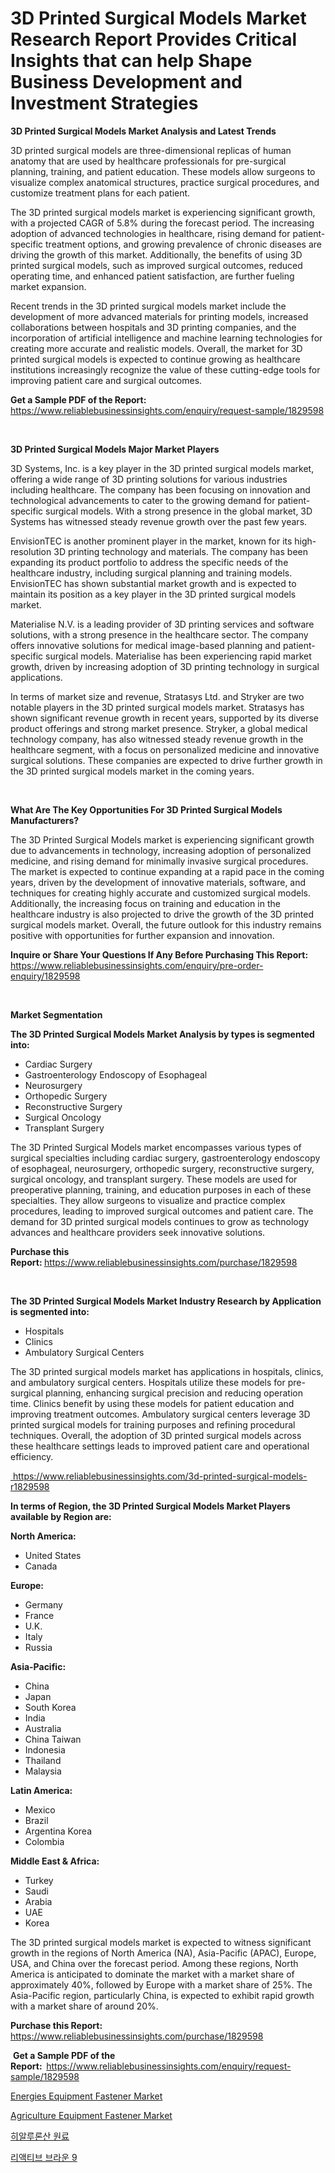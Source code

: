 <p><h1>3D Printed Surgical Models Market Research Report Provides Critical Insights that can help Shape Business Development and Investment Strategies</h1></p><p><strong>3D Printed Surgical Models Market Analysis and Latest Trends</strong></p>
<p><p>3D printed surgical models are three-dimensional replicas of human anatomy that are used by healthcare professionals for pre-surgical planning, training, and patient education. These models allow surgeons to visualize complex anatomical structures, practice surgical procedures, and customize treatment plans for each patient.</p><p>The 3D printed surgical models market is experiencing significant growth, with a projected CAGR of 5.8% during the forecast period. The increasing adoption of advanced technologies in healthcare, rising demand for patient-specific treatment options, and growing prevalence of chronic diseases are driving the growth of this market. Additionally, the benefits of using 3D printed surgical models, such as improved surgical outcomes, reduced operating time, and enhanced patient satisfaction, are further fueling market expansion.</p><p>Recent trends in the 3D printed surgical models market include the development of more advanced materials for printing models, increased collaborations between hospitals and 3D printing companies, and the incorporation of artificial intelligence and machine learning technologies for creating more accurate and realistic models. Overall, the market for 3D printed surgical models is expected to continue growing as healthcare institutions increasingly recognize the value of these cutting-edge tools for improving patient care and surgical outcomes.</p></p>
<p><strong>Get a Sample PDF of the Report:&nbsp;</strong> <a href="https://www.reliablebusinessinsights.com/enquiry/request-sample/1829598">https://www.reliablebusinessinsights.com/enquiry/request-sample/1829598</a></p>
<p>&nbsp;</p>
<p><strong>3D Printed Surgical Models Major Market Players</strong></p>
<p><p>3D Systems, Inc. is a key player in the 3D printed surgical models market, offering a wide range of 3D printing solutions for various industries including healthcare. The company has been focusing on innovation and technological advancements to cater to the growing demand for patient-specific surgical models. With a strong presence in the global market, 3D Systems has witnessed steady revenue growth over the past few years.</p><p>EnvisionTEC is another prominent player in the market, known for its high-resolution 3D printing technology and materials. The company has been expanding its product portfolio to address the specific needs of the healthcare industry, including surgical planning and training models. EnvisionTEC has shown substantial market growth and is expected to maintain its position as a key player in the 3D printed surgical models market.</p><p>Materialise N.V. is a leading provider of 3D printing services and software solutions, with a strong presence in the healthcare sector. The company offers innovative solutions for medical image-based planning and patient-specific surgical models. Materialise has been experiencing rapid market growth, driven by increasing adoption of 3D printing technology in surgical applications.</p><p>In terms of market size and revenue, Stratasys Ltd. and Stryker are two notable players in the 3D printed surgical models market. Stratasys has shown significant revenue growth in recent years, supported by its diverse product offerings and strong market presence. Stryker, a global medical technology company, has also witnessed steady revenue growth in the healthcare segment, with a focus on personalized medicine and innovative surgical solutions. These companies are expected to drive further growth in the 3D printed surgical models market in the coming years.</p></p>
<p>&nbsp;</p>
<p><strong>What Are The Key Opportunities For 3D Printed Surgical Models Manufacturers?</strong></p>
<p><p>The 3D Printed Surgical Models market is experiencing significant growth due to advancements in technology, increasing adoption of personalized medicine, and rising demand for minimally invasive surgical procedures. The market is expected to continue expanding at a rapid pace in the coming years, driven by the development of innovative materials, software, and techniques for creating highly accurate and customized surgical models. Additionally, the increasing focus on training and education in the healthcare industry is also projected to drive the growth of the 3D printed surgical models market. Overall, the future outlook for this industry remains positive with opportunities for further expansion and innovation.</p></p>
<p><strong>Inquire or Share Your Questions If Any Before Purchasing This Report:</strong> <a href="https://www.reliablebusinessinsights.com/enquiry/pre-order-enquiry/1829598">https://www.reliablebusinessinsights.com/enquiry/pre-order-enquiry/1829598</a></p>
<p>&nbsp;</p>
<p><strong>Market Segmentation</strong></p>
<p><strong>The 3D Printed Surgical Models Market Analysis by types is segmented into:</strong></p>
<p><ul><li>Cardiac Surgery</li><li>Gastroenterology Endoscopy of Esophageal</li><li>Neurosurgery</li><li>Orthopedic Surgery</li><li>Reconstructive Surgery</li><li>Surgical Oncology</li><li>Transplant Surgery</li></ul></p>
<p><p>The 3D Printed Surgical Models market encompasses various types of surgical specialties including cardiac surgery, gastroenterology endoscopy of esophageal, neurosurgery, orthopedic surgery, reconstructive surgery, surgical oncology, and transplant surgery. These models are used for preoperative planning, training, and education purposes in each of these specialties. They allow surgeons to visualize and practice complex procedures, leading to improved surgical outcomes and patient care. The demand for 3D printed surgical models continues to grow as technology advances and healthcare providers seek innovative solutions.</p></p>
<p><strong>Purchase this Report:&nbsp;</strong><a href="https://www.reliablebusinessinsights.com/purchase/1829598">https://www.reliablebusinessinsights.com/purchase/1829598</a></p>
<p>&nbsp;</p>
<p><strong>The 3D Printed Surgical Models Market Industry Research by Application is segmented into:</strong></p>
<p><ul><li>Hospitals</li><li>Clinics</li><li>Ambulatory Surgical Centers</li></ul></p>
<p><p>The 3D printed surgical models market has applications in hospitals, clinics, and ambulatory surgical centers. Hospitals utilize these models for pre-surgical planning, enhancing surgical precision and reducing operation time. Clinics benefit by using these models for patient education and improving treatment outcomes. Ambulatory surgical centers leverage 3D printed surgical models for training purposes and refining procedural techniques. Overall, the adoption of 3D printed surgical models across these healthcare settings leads to improved patient care and operational efficiency.</p></p>
<p><a href="https://www.reliablebusinessinsights.com/3d-printed-surgical-models-r1829598">&nbsp;https://www.reliablebusinessinsights.com/3d-printed-surgical-models-r1829598</a></p>
<p><strong>In terms of Region, the 3D Printed Surgical Models Market Players available by Region are:</strong></p>
<p>
    <p> <strong> North America: </strong>
        <ul>
            <li>United States</li>
            <li>Canada</li>
        </ul>
        </p> 
    <p> <strong> Europe: </strong>
        <ul>
            <li>Germany</li>
            <li>France</li>
            <li>U.K.</li>
            <li>Italy</li>
            <li>Russia</li>
        </ul>
        </p> 
    <p> <strong> Asia-Pacific: </strong>
        <ul>
            <li>China</li>
            <li>Japan</li>
            <li>South Korea</li>
            <li>India</li>
            <li>Australia</li>
            <li>China Taiwan</li>
            <li>Indonesia</li>
            <li>Thailand</li>
            <li>Malaysia</li>
        </ul>
        </p> 
    <p> <strong> Latin America: </strong>
        <ul>
            <li>Mexico</li>
            <li>Brazil</li>
            <li>Argentina Korea</li>
            <li>Colombia</li>
        </ul>
        </p> 
    <p> <strong> Middle East & Africa: </strong>
        <ul>
            <li>Turkey</li>
            <li>Saudi</li>
            <li>Arabia</li>
            <li>UAE</li>
            <li>Korea</li>
        </ul>
    </p>
    </p>
<p><p>The 3D printed surgical models market is expected to witness significant growth in the regions of North America (NA), Asia-Pacific (APAC), Europe, USA, and China over the forecast period. Among these regions, North America is anticipated to dominate the market with a market share of approximately 40%, followed by Europe with a market share of 25%. The Asia-Pacific region, particularly China, is expected to exhibit rapid growth with a market share of around 20%.</p></p>
<p><strong>Purchase this Report: </strong><a href="https://www.reliablebusinessinsights.com/purchase/1829598">https://www.reliablebusinessinsights.com/purchase/1829598</a></p>
<p>&nbsp;<strong>Get a Sample PDF of the Report:&nbsp;&nbsp;</strong><a href="https://www.reliablebusinessinsights.com/enquiry/request-sample/1829598">https://www.reliablebusinessinsights.com/enquiry/request-sample/1829598</a></p>
<p><strong></strong></p>
<p><p><a href="https://github.com/brentleyjimmiealvaradoz4l1rea/Market-Research-Report-List-3/blob/main/energies-equipment-fastener-market.md">Energies Equipment Fastener Market</a></p><p><a href="https://github.com/Angelnienowdseej3e45z3p8c/Market-Research-Report-List-3/blob/main/agriculture-equipment-fastener-market.md">Agriculture Equipment Fastener Market</a></p><p><a href="https://github.com/khairinauzunul/Market-Research-Report-List-1/blob/main/3743786181716.md">히알루론산 원료</a></p><p><a href="https://github.com/joannescott9078/Market-Research-Report-List-1/blob/main/5226337181715.md">리액티브 브라운 9</a></p></p>